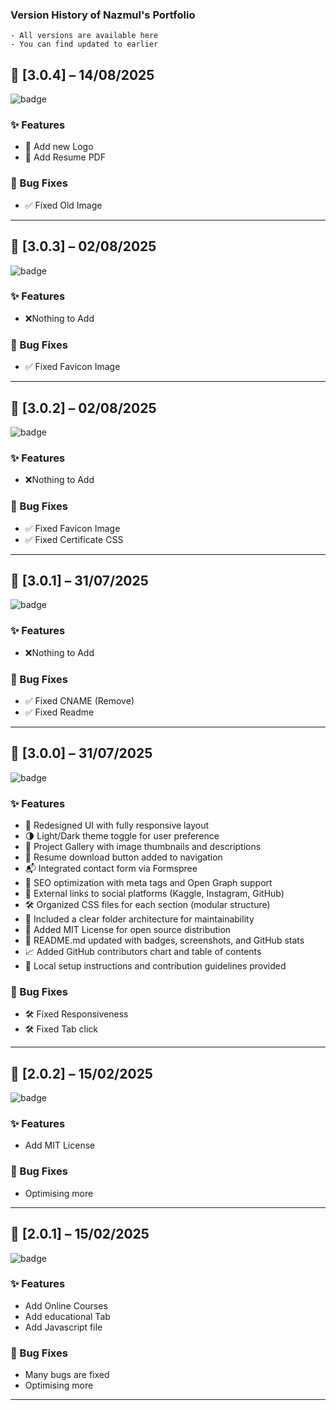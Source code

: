 ### Version History of Nazmul's Portfolio
```
- All versions are available here
- You can find updated to earlier
```

## 🚀 [3.0.4] – 14/08/2025
![badge](https://img.shields.io/badge/v3.0.4-14--08--2025-2f7270?logo=Git&logoColor=white)

### ✨ Features
  - 🌿 Add new Logo
  - 🧾 Add Resume PDF

### 🐛 Bug Fixes
- ✅ Fixed Old Image

---


## 🚀 [3.0.3] – 02/08/2025
![badge](https://img.shields.io/badge/v3.0.3-02--08--2025-yellow?logo=Git&logoColor=white)

### ✨ Features
  - ❌Nothing to Add

### 🐛 Bug Fixes
- ✅ Fixed Favicon Image

---


## 🚀 [3.0.2] – 02/08/2025
![badge](https://img.shields.io/badge/v3.0.2-02--08--2025-blue?logo=Git&logoColor=white)

### ✨ Features
  - ❌Nothing to Add

### 🐛 Bug Fixes
- ✅ Fixed Favicon Image
- ✅ Fixed Certificate CSS

---


## 🚀 [3.0.1] – 31/07/2025
![badge](https://img.shields.io/badge/v3.0.1-31--07--2025-220f2f?logo=Git&logoColor=white)

### ✨ Features
  - ❌Nothing to Add

### 🐛 Bug Fixes
- ✅ Fixed CNAME (Remove)
- ✅ Fixed Readme

---

## 🚀 [3.0.0] – 31/07/2025
![badge](https://img.shields.io/badge/v3.0.0-31--07--2025-228b22?logo=Git&logoColor=white)

### ✨ Features
- 🎨 Redesigned UI with fully responsive layout
- 🌗 Light/Dark theme toggle for user preference
- 📸 Project Gallery with image thumbnails and descriptions
- 🧾 Resume download button added to navigation
- 📬 Integrated contact form via Formspree
- 🧠 SEO optimization with meta tags and Open Graph support
- 🔗 External links to social platforms (Kaggle, Instagram, GitHub)
- 🛠️ Organized CSS files for each section (modular structure)
- 📂 Included a clear folder architecture for maintainability
- 📄 Added MIT License for open source distribution
- 📃 README.md updated with badges, screenshots, and GitHub stats
- 📈 Added GitHub contributors chart and table of contents
- 🧪 Local setup instructions and contribution guidelines provided

### 🐛 Bug Fixes
- 🛠️ Fixed Responsiveness
- 🛠️ Fixed Tab click

---

## 🚀 [2.0.2] – 15/02/2025
![badge](https://img.shields.io/badge/2.0.2-15--02--2025-2546f0?logo=Git&logoColor=green)

### ✨ Features
  - Add MIT License
### 🐛 Bug Fixes
  - Optimising more

---

## 🚀 [2.0.1] – 15/02/2025
![badge](https://img.shields.io/badge/2.0.1-15--02--2025-orange?logo=Git&logoColor=green)

### ✨ Features
  - Add Online Courses
  - Add educational Tab
  - Add Javascript file
### 🐛 Bug Fixes
  - Many bugs are fixed
  - Optimising more

---